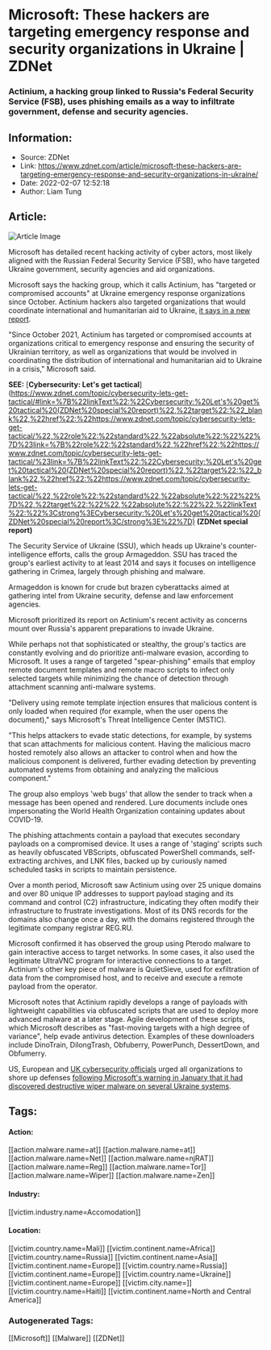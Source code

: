 # Microsoft: These hackers are targeting emergency response and security organizations in Ukraine | ZDNet
### Actinium, a hacking group linked to Russia's Federal Security Service (FSB), uses phishing emails as a way to infiltrate government, defense and security agencies.

## Information:
+ Source: ZDNet
+ Link: https://www.zdnet.com/article/microsoft-these-hackers-are-targeting-emergency-response-and-security-organizations-in-ukraine/
+ Date: 2022-02-07 12:52:18
+ Author: Liam Tung


## Article:
![Article Image](https://www.zdnet.com/a/img/resize/a5bd7529b863d8da105f131de3576f24fd53ae5c/2022/01/04/5979e293-db40-4196-86c8-4d6632cbb0dc/ransomware-cyberattack-security-encrypted.jpg?width=770&height=578&fit=crop&auto=webp)

Microsoft has detailed recent hacking activity of cyber actors, most likely aligned with the Russian Federal Security Service (FSB), who have targeted Ukraine government, security agencies and aid organizations. 

Microsoft says the hacking group, which it calls Actinium, has "targeted or compromised accounts" at Ukraine emergency response organizations since October. Actinium hackers also targeted organizations that would coordinate international and humanitarian aid to Ukraine, [it says in a new report](https://www.microsoft.com/security/blog/2022/02/04/actinium-targets-ukrainian-organizations/). 


"Since October 2021, Actinium has targeted or compromised accounts at organizations critical to emergency response and ensuring the security of Ukrainian territory, as well as organizations that would be involved in coordinating the distribution of international and humanitarian aid to Ukraine in a crisis," Microsoft said.

**SEE:** [**Cybersecurity: Let's get tactical**](https://www.zdnet.com/topic/cybersecurity-lets-get-tactical/#link=%7B%22linkText%22:%22Cybersecurity:%20Let's%20get%20tactical%20(ZDNet%20special%20report)%22,%22target%22:%22_blank%22,%22href%22:%22https://www.zdnet.com/topic/cybersecurity-lets-get-tactical/%22,%22role%22:%22standard%22,%22absolute%22:%22%22%7D%23link=%7B%22role%22:%22standard%22,%22href%22:%22https://www.zdnet.com/topic/cybersecurity-lets-get-tactical/%23link=%7B%22linkText%22:%22Cybersecurity:%20Let's%20get%20tactical%20(ZDNet%20special%20report)%22,%22target%22:%22_blank%22,%22href%22:%22https://www.zdnet.com/topic/cybersecurity-lets-get-tactical/%22,%22role%22:%22standard%22,%22absolute%22:%22%22%7D%22,%22target%22:%22%22,%22absolute%22:%22%22,%22linkText%22:%22%3Cstrong%3ECybersecurity:%20Let's%20get%20tactical%20(ZDNet%20special%20report%3C/strong%3E%22%7D) **(ZDNet special report)**

The Security Service of Ukraine (SSU), which heads up Ukraine's counter-intelligence efforts, calls the group Armageddon. SSU has traced the group's earliest activity to at least 2014 and says it focuses on intelligence gathering in Crimea, largely through phishing and malware. 

Armageddon is known for crude but brazen cyberattacks aimed at gathering intel from Ukraine security, defense and law enforcement agencies. 

Microsoft prioritized its report on Actinium's recent activity as concerns mount over Russia's apparent preparations to invade Ukraine. 






While perhaps not that sophisticated or stealthy, the group's tactics are constantly evolving and do prioritize anti-malware evasion, according to Microsoft. It uses a range of targeted "spear-phishing" emails that employ remote document templates and remote macro scripts to infect only selected targets while minimizing the chance of detection through attachment scanning anti-malware systems. 

"Delivery using remote template injection ensures that malicious content is only loaded when required (for example, when the user opens the document)," says Microsoft's Threat Intelligence Center (MSTIC). 

"This helps attackers to evade static detections, for example, by systems that scan attachments for malicious content. Having the malicious macro hosted remotely also allows an attacker to control when and how the malicious component is delivered, further evading detection by preventing automated systems from obtaining and analyzing the malicious component."

The group also employs 'web bugs' that allow the sender to track when a message has been opened and rendered. Lure documents include ones impersonating the World Health Organization containing updates about COVID-19. 

The phishing attachments contain a payload that executes secondary payloads on a compromised device. It uses a range of 'staging' scripts such as heavily obfuscated VBScripts, obfuscated PowerShell commands, self-extracting archives, and LNK files, backed up by curiously named scheduled tasks in scripts to maintain persistence. 

Over a month period, Microsoft saw Actinium using over 25 unique domains and over 80 unique IP addresses to support payload staging and its command and control (C2) infrastructure, indicating they often modify their infrastructure to frustrate investigations. Most of its DNS records for the domains also change once a day, with the domains registered through the legitimate company registrar REG.RU.

Microsoft confirmed it has observed the group using Pterodo malware to gain interactive access to target networks. In some cases, it also used the legitimate UltraVNC program for interactive connections to a target. Actinium's other key piece of malware is QuietSieve, used for exfiltration of data from the compromised host, and to receive and execute a remote payload from the operator. 

Microsoft notes that Actinium rapidly develops a range of payloads with lightweight capabilities via obfuscated scripts that are used to deploy more advanced malware at a later stage. Agile development of these scripts, which Microsoft describes as "fast-moving targets with a high degree of variance", help evade antivirus detection. Examples of these downloaders include DinoTrain, DilongTrash, Obfuberry, PowerPunch, DessertDown, and Obfumerry.

US, European and [UK cybersecurity officials](https://www.zdnet.com/article/uk-security-centre-urges-companies-to-boost-their-defences-after-cyberattacks-on-ukraine/) urged all organizations to shore up defenses [following Microsoft's warning in January that it had discovered destructive wiper malware on several Ukraine systems](https://www.zdnet.com/article/microsoft-says-destructive-malware-being-used-against-ukrainian-organizations/).





## Tags:

#### Action:
[[action.malware.name=at]] [[action.malware.name=at]] [[action.malware.name=Net]] [[action.malware.name=njRAT]] [[action.malware.name=Reg]] [[action.malware.name=Tor]] [[action.malware.name=Wiper]] [[action.malware.name=Zen]]

#### Industry:
[[victim.industry.name=Accomodation]]

#### Location:
[[victim.country.name=Mali]] [[victim.continent.name=Africa]] [[victim.country.name=Russia]] [[victim.continent.name=Asia]] [[victim.continent.name=Europe]] [[victim.country.name=Russia]] [[victim.continent.name=Europe]] [[victim.country.name=Ukraine]] [[victim.continent.name=Europe]] [[victim.city.name=]] [[victim.country.name=Haiti]] [[victim.continent.name=North and Central America]]

### Autogenerated Tags:
[[Microsoft]] [[Malware]] [[ZDNet]]

